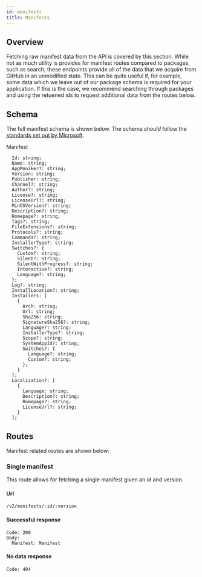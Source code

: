 ```yaml
---
id: manifests
title: Manifests
---
```


## Overview
Fetching raw manifest data from the API is covered by this section. While not as much utility is provides for manifest routes compared to packages, such as search, these endpoints provide all of the data that we acquire from GitHub in an unmodified state. This can be quite useful if, for example, some data which we leave out of our package schema is required for your application. If this is the case, we recommend searching through packages and using the retuened ids to request additional data from the routes below.

## Schema
The full manifest schema is shown below. The schema *should* follow the [standards set out by Microsoft](https://docs.microsoft.com/en-us/windows/package-manager/package/manifest).

Manifest
```
  Id: string;
  Name: string;
  AppMoniker?: string;
  Version: string;
  Publisher: string;
  Channel?: string;
  Author?: string;
  License?: string;
  LicenseUrl?: string;
  MinOSVersion?: string;
  Description?: string;
  Homepage?: string;
  Tags?: string;
  FileExtensions?: string;
  Protocols?: string;
  Commands?: string;
  InstallerType?: string;
  Switches?: {
    Custom?: string;
    Silent?: string;
    SilentWithProgress?: string;
    Interactive?: string;
    Language?: string;
  };
  Log?: string;
  InstallLocation?: string;
  Installers: [
    {
      Arch: string;
      Url: string;
      Sha256: string;
      SignatureSha256?: string;
      Language?: string;
      InstallerType?: string;
      Scope?: string;
      SystemAppId?: string;
      Switches?: {
        Language?: string;
        Custom?: string;
      };
    }
  ];
  Localization?: [
    {
      Language: string;
      Description?: string;
      Homepage?: string;
      LicenseUrl?: string;
    }
  ];
```

## Routes
Manifest related routes are shown below:

### Single manifest
This route allows for fetching a single manifest given an id and version.

#### Url
`/v2/manifests/:id/:version`

#### Successful response
```
Code: 200
Body:
  Manifest: Manifest
```

#### No data response
```
Code: 404
```
